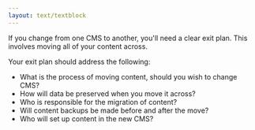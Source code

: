 ```yaml
---
layout: text/textblock
---
```

If you change from one CMS to another, you'll need a clear exit plan. This involves moving all of your content across. 

Your exit plan should address the following:
- What is the process of moving content, should you wish to change CMS?
- How will data be preserved when you move it across?
- Who is responsible for the migration of content?
- Will content backups be made before and after the move?
- Who will set up content in the new CMS?


